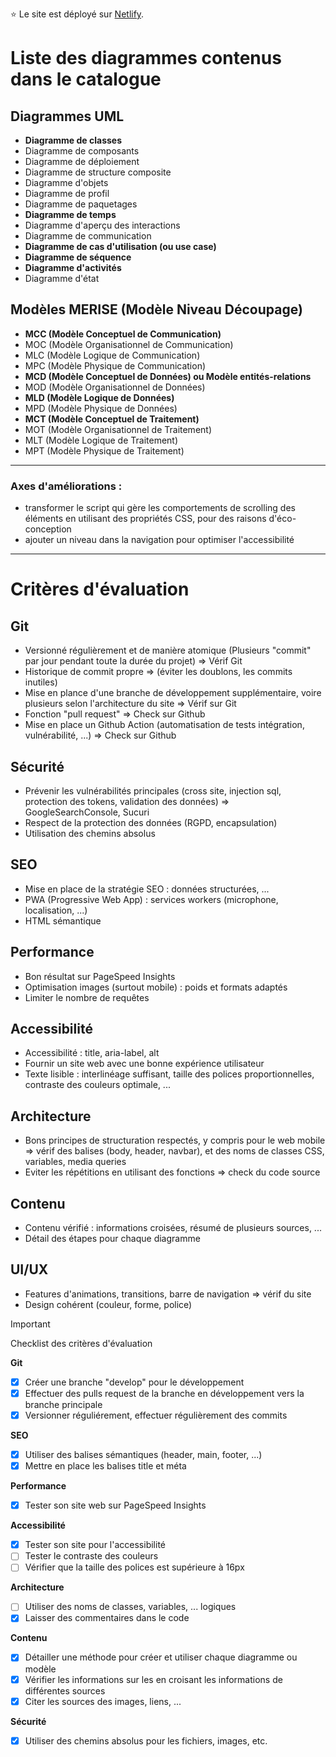 :star: Le site est déployé sur [Netlify](https://catalogue-de-diagrammes.netlify.app/).

# Liste des diagrammes contenus dans le catalogue

## Diagrammes UML
- **Diagramme de classes**
- Diagramme de composants
- Diagramme de déploiement
- Diagramme de structure composite
- Diagramme d'objets
- Diagramme de profil
- Diagramme de paquetages
- **Diagramme de temps**
- Diagramme d'aperçu des interactions
- Diagramme de communication
- **Diagramme de cas d'utilisation (ou use case)**
- **Diagramme de séquence**
- **Diagramme d'activités**
- Diagramme d'état

## Modèles MERISE (Modèle Niveau Découpage)
- **MCC (Modèle Conceptuel de Communication)**
- MOC (Modèle Organisationnel de Communication)
- MLC (Modèle Logique de Communication)
- MPC (Modèle Physique de Communication)
- **MCD (Modèle Conceptuel de Données) ou Modèle entités-relations** 
- MOD (Modèle Organisationnel de Données)
- **MLD (Modèle Logique de Données)**
- MPD (Modèle Physique de Données)
- **MCT (Modèle Conceptuel de Traitement)**
- MOT (Modèle Organisationnel de Traitement)
- MLT (Modèle Logique de Traitement)
- MPT (Modèle Physique de Traitement)

---
### Axes d'améliorations :
- transformer le script qui gère les comportements de scrolling des éléments en utilisant des propriétés CSS, pour des raisons d'éco-conception
- ajouter un niveau dans la navigation pour optimiser l'accessibilité

---
# Critères d'évaluation

## Git
- Versionné régulièrement et de manière atomique (Plusieurs "commit" par jour pendant toute la durée du projet) => Vérif Git
- Historique de commit propre => (éviter les doublons, les commits inutiles)
- Mise en plance d'une branche de développement supplémentaire, voire plusieurs selon l'architecture du site => Vérif sur Git
- Fonction "pull request" => Check sur Github
- Mise en place un Github Action (automatisation de tests intégration, vulnérabilité, ...) => Check sur Github

## Sécurité
- Prévenir les vulnérabilités principales (cross site, injection sql, protection des tokens, validation des données) => GoogleSearchConsole, Sucuri
- Respect de la protection des données (RGPD, encapsulation)
- Utilisation des chemins absolus

## SEO
- Mise en place de la stratégie SEO : données structurées, ...
- PWA (Progressive Web App) : services workers (microphone, localisation, ...)
- HTML sémantique

## Performance
- Bon résultat sur PageSpeed Insights
- Optimisation images (surtout mobile) : poids et formats adaptés
- Limiter le nombre de requêtes

## Accessibilité
- Accessibilité : title, aria-label, alt
- Fournir un site web avec une bonne expérience utilisateur
- Texte lisible : interlinéage suffisant, taille des polices proportionnelles, contraste des couleurs optimale, ...

## Architecture
- Bons principes de structuration respectés, y compris pour le web mobile => vérif des balises (body, header, navbar), et des noms de classes CSS, variables, media queries
- Eviter les répétitions en utilisant des fonctions => check du code source

## Contenu
- Contenu vérifié : informations croisées, résumé de plusieurs sources, ...
- Détail des étapes pour chaque diagramme

## UI/UX
- Features d'animations, transitions, barre de navigation => vérif du site
- Design cohérent (couleur, forme, police)

> [!IMPORTANT]
> Checklist des critères d'évaluation
>
> **Git**
> - [x] Créer une branche "develop" pour le développement
> - [x] Effectuer des pulls request de la branche en développement vers la branche principale
> - [x] Versionner réguliérement, effectuer régulièrement des commits
>
>**SEO**
> - [x] Utiliser des balises sémantiques (header, main, footer, ...)
> - [x] Mettre en place les balises title et méta
>
> **Performance**
> - [x] Tester son site web sur PageSpeed Insights
>
> **Accessibilité**
> - [x] Tester son site pour l'accessibilité
> - [ ] Tester le contraste des couleurs
> - [ ] Vérifier que la taille des polices est supérieure à 16px
>
> **Architecture**
> - [ ] Utiliser des noms de classes, variables, ... logiques
> - [x] Laisser des commentaires dans le code
>
> **Contenu**
> - [x] Détailler une méthode pour créer et utiliser chaque diagramme ou modèle
> - [x] Vérifier les informations sur les en croisant les informations de différentes sources
> - [x] Citer les sources des images, liens, ...
>
> **Sécurité**
> - [x] Utiliser des chemins absolus pour les fichiers, images, etc.
